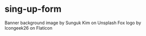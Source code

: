 # sing-up-form

Banner background image by Sunguk Kim on Unsplash
Fox logo by Icongeek26 on Flaticon